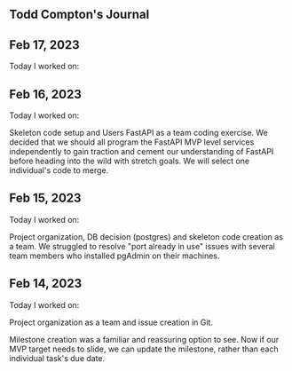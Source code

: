 ## Todd Compton's Journal

## Feb 17, 2023
Today I worked on:

## Feb 16, 2023
Today I worked on:

Skeleton code setup and Users FastAPI as a team coding exercise.  We decided that we should all program the FastAPI MVP level services independently to gain traction and cement our understanding of FastAPI before heading into the wild with stretch goals.  We will select one individual's code to merge.

## Feb 15, 2023
Today I worked on:

Project organization, DB decision (postgres) and skeleton code creation as a team.  We struggled to resolve "port already in use" issues with several team members who installed pgAdmin on their machines.

## Feb 14, 2023
Today I worked on:

Project organization as a team and issue creation in Git.

Milestone creation was a familiar and reassuring option to see.  Now if our MVP target needs to slide, we can update the milestone, rather than each individual task's due date.


